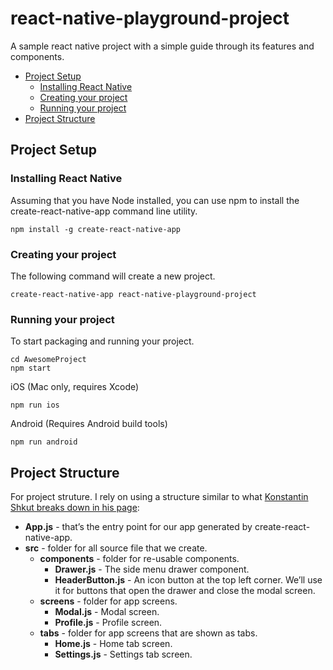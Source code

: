 # react-native-playground-project
A sample react native project with a simple guide through its features and components. 

* [Project Setup](#project-setup)
  * [Installing React Native](#installing-react-native)
  * [Creating your project](#creating-your-project)
  * [Running your project](#running-your-project)
* [Project Structure](#project-structure)
  

## Project Setup

### Installing React Native

Assuming that you have Node installed, you can use npm to install the create-react-native-app command line utility.

```
npm install -g create-react-native-app
```

### Creating your project

The following command will create a new project.

```
create-react-native-app react-native-playground-project
```


### Running your project

To start packaging and running your project.

```
cd AwesomeProject
npm start
```

iOS (Mac only, requires Xcode)

```
npm run ios
```

Android (Requires Android build tools)

```
npm run android
```

## Project Structure

For project struture. I rely on using a structure similar to what [Konstantin Shkut breaks down in his page](http://rationalappdev.com/cross-platform-navigation-in-react-native/#outlining-the-structure):

* **App.js** - that’s the entry point for our app generated by create-react-native-app.
* **src** - folder for all source file that we create.
  * **components** - folder for re-usable components.
    * **Drawer.js** - The side menu drawer component.
    * **HeaderButton.js** - An icon button at the top left corner. We’ll use it for buttons that open the drawer and close the modal screen.
  * **screens** - folder for app screens.
    * **Modal.js** - Modal screen.
    * **Profile.js** - Profile screen.
  * **tabs** - folder for app screens that are shown as tabs.
    * **Home.js** - Home tab screen.
    * **Settings.js** - Settings tab screen.


